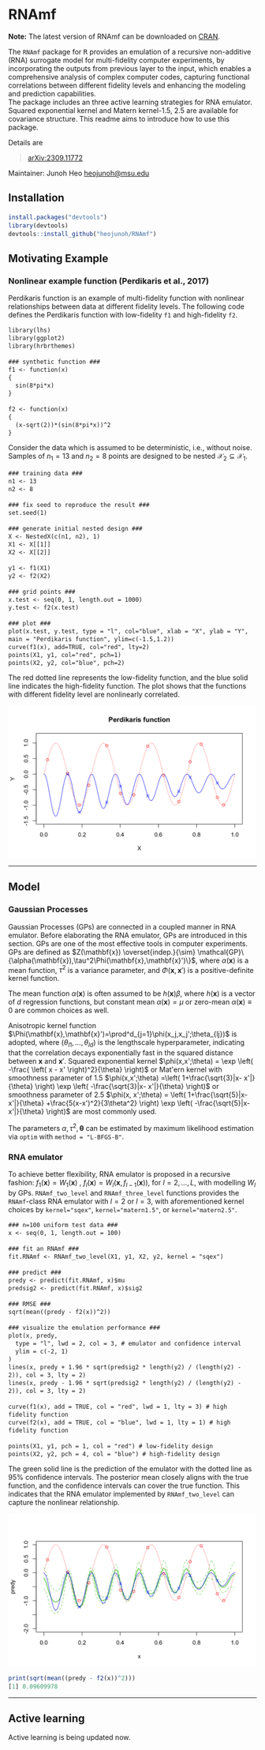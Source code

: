 # RNAmf

**Note:** The latest version of RNAmf can be downloaded on [CRAN](cran.r-project.org/web/packages/RNAmf). 

The `RNAmf` package for <tt>R</tt> provides an emulation of 
a recursive non-additive (RNA) surrogate model for multi-fidelity computer experiments,
by incorporating the outputs from previous layer to the input,
which enables a comprehensive analysis of complex computer codes, 
capturing functional correlations between different fidelity levels and enhancing the modeling and prediction capabilities.  
The package includes an three active learning strategies for RNA emulator. 
Squared exponential kernel and Matern kernel-1.5, 2.5 are available for covariance structure. 
This readme aims to introduce how to use this package. 

Details are
> <arXiv:2309.11772>

Maintainer: Junoh Heo <heojunoh@msu.edu>

## Installation

``` r
install.packages("devtools")
library(devtools)
devtools::install_github("heojunoh/RNAmf")
```

## Motivating Example
### Nonlinear example function (Perdikaris et al., 2017)
Perdikaris function is an example of multi-fidelity function with nonlinear relationships between data at different fidelity levels. The following code defines the Perdikaris function with low-fidelity `f1` and high-fidelity `f2`. 

```{r}
library(lhs)
library(ggplot2)
library(hrbrthemes)

### synthetic function ###
f1 <- function(x)
{
  sin(8*pi*x)
}

f2 <- function(x)
{ 
  (x-sqrt(2))*(sin(8*pi*x))^2
}
```

Consider the data which is assumed to be deterministic, i.e., without noise. Samples of $n_1=13$ and $n_2=8$ points are designed to be nested $\mathcal{X}_2 \subseteq \mathcal{X}_1$.
```{r}
### training data ###
n1 <- 13
n2 <- 8

### fix seed to reproduce the result ###
set.seed(1)

### generate initial nested design ###
X <- NestedX(c(n1, n2), 1)
X1 <- X[[1]]
X2 <- X[[2]]

y1 <- f1(X1)
y2 <- f2(X2)

### grid points ###
x.test <- seq(0, 1, length.out = 1000)
y.test <- f2(x.test)

### plot ###
plot(x.test, y.test, type = "l", col="blue", xlab = "X", ylab = "Y", main = "Perdikaris function", ylim=c(-1.5,1.2))
curve(f1(x), add=TRUE, col="red", lty=2)
points(X1, y1, col="red", pch=1)
points(X2, y2, col="blue", pch=2)
```
The red dotted line represents the low-fidelity function, and the blue solid line indicates the high-fidelity function. The plot shows that the functions with different fidelity level are nonlinearly correlated. 

<img src="Nested_design.png" style="display: block; margin: auto;" />


-------

## Model

### Gaussian Processes

Gaussian Processes (GPs) are connected in a coupled manner in RNA emulator. Before elaborating the RNA emulator, GPs are introduced in this section. GPs are one of the most effective tools in computer experiments. GPs are defined as $Z(\mathbf{x}) \overset{indep.}{\sim} \mathcal{GP}\{\alpha(\mathbf{x}),\tau^2\Phi(\mathbf{x},\mathbf{x}')\}$, where $\alpha(\mathbf{x})$ is a mean function, $\tau^2$ is a variance parameter, and $\Phi(\mathbf{x},\mathbf{x}')$ is a positive-definite kernel function. 

The mean function $\alpha(\mathbf{x})$ is often assumed to be $h(\mathbf{x})\beta$, where $h(\mathbf{x})$ is a vector of $d$ regression functions, but constant mean $\alpha(\mathbf{x})=\mu$ or zero-mean $\alpha(\mathbf{x})\equiv 0$ are common choices as well. 

Anisotropic kernel function $\Phi(\mathbf{x},\mathbf{x}')=\prod^d_{j=1}\phi(x_j,x_j';\theta_{lj})$ is adopted, where $(\theta_{l1},\ldots,\theta_{ld})$ is the lengthscale hyperparameter, indicating that the correlation decays exponentially fast in the squared distance between $\mathbf{x}$ and $\mathbf{x}'$. Squared exponential kernel $\phi(x,x';\theta) = \exp \left( -\frac{ \left( x - x' \right)^2}{\theta} \right)$ or Mat\'ern kernel with smoothness parameter of 1.5 $\phi(x,x';\theta) =\left( 1+\frac{\sqrt{3}|x- x'|}{\theta} \right) \exp \left( -\frac{\sqrt{3}|x- x'|}{\theta} \right)$ or smoothness parameter of 2.5 $\phi(x, x';\theta) =  \left( 1+\frac{\sqrt{5}|x-x'|}{\theta} +\frac{5(x-x')^2}{3\theta^2} \right) \exp \left( -\frac{\sqrt{5}|x-x'|}{\theta} \right)$ are most commonly used.

The parameters $\alpha,\tau^2,\mathbf{\theta}$ can be estimated by maximum likelihood estimation via `optim` with `method = "L-BFGS-B"`. 


### RNA emulator

To achieve better flexibility, RNA emulator is proposed in a recursive fashion:
$f_1(\mathbf{x})=W_1(\mathbf{x})$ ,
$f_l(\mathbf{x})=W_l(\mathbf{x}, f_{l-1}(\mathbf{x}))$, for $l=2,\ldots,L$,
with modelling $W_l$ by GPs. `RNAmf_two_level` and `RNAmf_three_level` functions provides the `RNAmf`-class RNA emulator with $l=2$ or $l=3$, with aforementioned kernel choices by `kernel="sqex"`, `kernel="matern1.5"`, or `kernel="matern2.5"`.

```{r}
### n=100 uniform test data ###
x <- seq(0, 1, length.out = 100)

### fit an RNAmf ###
fit.RNAmf <- RNAmf_two_level(X1, y1, X2, y2, kernel = "sqex")

### predict ###
predy <- predict(fit.RNAmf, x)$mu
predsig2 <- predict(fit.RNAmf, x)$sig2

### RMSE ###
sqrt(mean((predy - f2(x))^2))

### visualize the emulation performance ###
plot(x, predy,
  type = "l", lwd = 2, col = 3, # emulator and confidence interval
  ylim = c(-2, 1)
)
lines(x, predy + 1.96 * sqrt(predsig2 * length(y2) / (length(y2) - 2)), col = 3, lty = 2)
lines(x, predy - 1.96 * sqrt(predsig2 * length(y2) / (length(y2) - 2)), col = 3, lty = 2)

curve(f1(x), add = TRUE, col = "red", lwd = 1, lty = 3) # high fidelity function
curve(f2(x), add = TRUE, col = "blue", lwd = 1, lty = 1) # high fidelity function

points(X1, y1, pch = 1, col = "red") # low-fidelity design
points(X2, y2, pch = 4, col = "blue") # high-fidelity design
```
The green solid line is the prediction of the emulator with the dotted line as 95% confidence intervals. The posterior mean closely aligns with the true function, and the confidence intervals can cover the true function. This indicates that the RNA emulator implemented by `RNAmf_two_level` can capture the nonlinear relationship. 

<img src="Perdikaris_prediction.png" style="display: block; margin: auto;" />

``` r
print(sqrt(mean((predy - f2(x))^2)))
[1] 0.09609978
```

-------

## Active learning
Active learning is being updated now.



